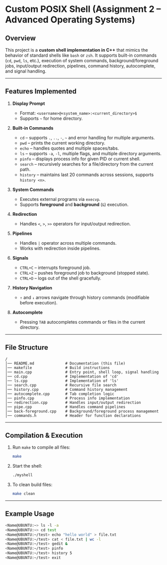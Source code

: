 # Custom POSIX Shell (Assignment 2 – Advanced Operating Systems)

## Overview
This project is a **custom shell implementation in C++** that mimics the behavior of standard shells like `bash` or `zsh`. It supports built-in commands (`cd`, `pwd`, `ls`, etc.), execution of system commands, background/foreground jobs, input/output redirection, pipelines, command history, autocomplete, and signal handling.

---

## Features Implemented
1. **Display Prompt**
   - Format: `<username>@<system_name>:<current_directory>$`
   - Supports `~` for home directory.

2. **Built-in Commands**
   - `cd` – supports `.`, `..`, `-`, `~` and error handling for multiple arguments.
   - `pwd` – prints the current working directory.
   - `echo` – handles quotes and multiple spaces/tabs.
   - `ls` – supports `-a`, `-l`, multiple flags, and multiple directory arguments.
   - `pinfo` – displays process info for given PID or current shell.
   - `search` – recursively searches for a file/directory from the current path.
   - `history` – maintains last 20 commands across sessions, supports `history <n>`.

3. **System Commands**
   - Executes external programs via `execvp`.
   - Supports **foreground** and **background** (`&`) execution.

4. **Redirection**
   - Handles `<`, `>`, `>>` operators for input/output redirection.

5. **Pipelines**
   - Handles `|` operator across multiple commands.
   - Works with redirection inside pipelines.

6. **Signals**
   - `CTRL+C` – interrupts foreground job.
   - `CTRL+Z` – pushes foreground job to background (stopped state).
   - `CTRL+D` – logs out of the shell gracefully.

7. **History Navigation**
   - `↑` and `↓` arrows navigate through history commands (modifiable before execution).

8. **Autocomplete**
   - Pressing `TAB` autocompletes commands or files in the current directory.

---

## File Structure
```
/
│── README.md              # Documentation (this file)
│── makefile               # Build instructions
│── main.cpp               # Entry point, shell loop, signal handling
│── cd.cpp                 # Implementation of 'cd'
│── ls.cpp                 # Implementation of 'ls'
│── search.cpp             # Recursive file search
│── history.cpp            # Command history management
│── autocomplete.cpp       # Tab completion logic
│── pinfo.cpp              # Process info implementation
│── redirection.cpp        # Handles input/output redirection
│── pipe.cpp               # Handles command pipelines
│── back-foreground.cpp    # Background/foreground process management
│── commands.h             # Header for function declarations
```

---

## Compilation & Execution
1. Run `make` to compile all files:
   ```bash
   make
   ```

2. Start the shell:
   ```bash
   ./myshell
   ```

3. To clean build files:
   ```bash
   make clean
   ```

---

## Example Usage
```bash
<Name@UBUNTU:~> ls -l -a
<Name@UBUNTU:~> cd test
<Name@UBUNTU:~/test> echo "hello world" > file.txt
<Name@UBUNTU:~/test> cat < file.txt | wc -l
<Name@UBUNTU:~/test> gedit &
<Name@UBUNTU:~/test> pinfo
<Name@UBUNTU:~/test> history 5
<Name@UBUNTU:~/test> exit
```

